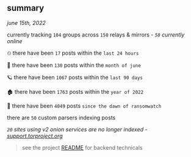 
## summary
_june 15th, 2022_

currently tracking `104` groups across `150` relays & mirrors - _`58` currently online_

⏲ there have been `17` posts within the `last 24 hours`

🦈 there have been `130` posts within the `month of june`

🪐 there have been `1067` posts within the `last 90 days`

🏚 there have been `1763` posts within the `year of 2022`

🦕 there have been `4049` posts `since the dawn of ransomwatch`

there are `50` custom parsers indexing posts

_`20` sites using v2 onion services are no longer indexed - [support.torproject.org](https://support.torproject.org/onionservices/v2-deprecation/)_

> see the project [README](https://github.com/joshhighet/ransomwatch#ransomwatch--) for backend technicals
